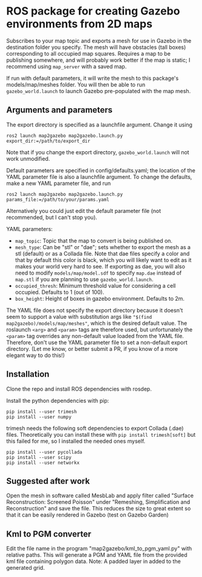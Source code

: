 # ROS package for creating Gazebo environments from 2D maps

Subscribes to your map topic and exports a mesh for use in Gazebo in the
destination folder you specify.  The mesh will have obstacles (tall boxes)
corresponding to all occupied map squares.  Requires a map to be publishing
somewhere, and will probably work better if the map is static; I recommend
using `map_server` with a saved map.  

If run with default parameters, it will write the mesh to this package's
models/map/meshes folder.  You will then be able to run `gazebo_world.launch`
to launch Gazebo pre-populated with the map mesh.  

## Arguments and parameters

The export directory is specified as a launchfile argument.  Change it using
```
ros2 launch map2gazebo map2gazebo.launch.py export_dir:=/path/to/export_dir
```
Note that if you change the export directory, `gazebo_world.launch` will not
work unmodified.

Default parameters are specified in config/defaults.yaml; the location of the
YAML parameter file is also a launchfile argument.  To change the defaults,
make a new YAML parameter file, and run
```
ros2 launch map2gazebo map2gazebo.launch.py params_file:=/path/to/your/params.yaml
```
Alternatively you could just edit the default parameter file (not recommended,
but I can't stop you).

YAML parameters:
 * `map_topic`: Topic that the map to convert is being published on.
 * `mesh_type`: Can be "stl" or "dae"; sets whether to export the mesh as a stl
(default) or as a Collada file.  Note that dae files specify a color and that
by default this color is black, which you will likely want to edit as it makes
your world very hard to see.  If exporting as dae, you will also need to modify
`models/map/model.sdf` to specify `map.dae` instead of `map.stl` if you are
planning to use `gazebo_world.launch`.
 * `occupied_thresh`: Minimum threshold value for considering a cell occupied. 
Defaults to 1 (out of 100).  
 * `box_height`: Height of boxes in gazebo environment.  Defaults to 2m. 

The YAML file does not specify the export directory because it doesn't seem to
support a value with substitution args like
`"$(find map2gazebo)/models/map/meshes"`, which is the desired default value.
The roslaunch `<arg>` and `<param>` tags are therefore used, but unfortunately
the `<param>` tag overrides any non-default value loaded from the YAML file.
Therefore, don't use the YAML parameter file to set a non-default export
directory.  (Let me know, or better submit a PR, if you know of a more elegant
way to do this!)

## Installation

Clone the repo and install ROS dependencies with rosdep.  

Install the python dependencies with pip:
```
pip install --user trimesh
pip install --user numpy
```

trimesh needs the following soft dependencies to export Collada (.dae) files.
Theoretically you can install these with `pip install trimesh[soft]` but this
failed for me, so I installed the needed ones myself.
```
pip install --user pycollada
pip install --user scipy
pip install --user networkx
```

## Suggested after work

Open the mesh in software called MesbLab and apply filter called "Surface Reconstruction: Screened Poisson" under "Remeshing, Simplification and Reconstruction" and save the file. This reduces the size to great extent so that it can be easily rendered in Gazebo (test on Gazebo Garden)  

## Kml to PGM converter

Edit the file name in the program "map2gazebo/kml_to_pgm_yaml.py" with relative paths. This will generate a PGM and YAML file from the provided kml file containing polygon data. Note: A padded layer in added to the generated grid.

